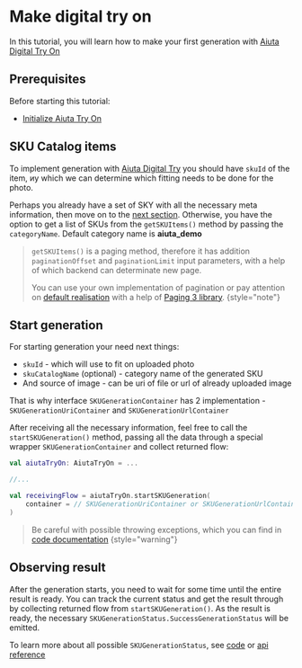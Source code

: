 # Make digital try on

In this tutorial, you will learn how to make your first generation with [Aiuta Digital Try On](https://developer.aiuta.com/products/digital-try-on)


## Prerequisites

Before starting this tutorial:
- [Initialize Aiuta Try On](Getting-started-with-Fashion-Try-On.md)


## SKU Catalog items

To implement generation with [Aiuta Digital Try](https://developer.aiuta.com/products/digital-try-on) you
should have `skuId` of the item, иy which we can determine which fitting needs to be done for the photo.

Perhaps you already have a set of SKY with all the necessary meta information, then
move on to the [next section](Make-digital-try-on.md#start-generation). Otherwise, you have the option to get a list of SKUs
from the `getSKUItems()` method by passing the `categoryName`. Default category name is **aiuta_demo**

> `getSKUItems()` is a paging method, therefore it has addition `paginationOffset` and
> `paginationLimit` input parameters, with a help of which backend can determinate new page.
>
> You can use your own implementation of pagination or pay attention on [default realisation](Paging.md)
> with a help of [Paging 3 library](https://developer.android.com/topic/libraries/architecture/paging/v3-overview).
{style="note"}


## Start generation

For starting generation your need next things:
- `skuId` - which will use to fit on uploaded photo
- `skuCatalogName` (optional) - category name of the generated SKU
- And source of image - can be uri of file or url of already uploaded image

That is why interface `SKUGenerationContainer` has 2 implementation - `SKUGenerationUriContainer` and `SKUGenerationUrlContainer`

After receiving all the necessary information, feel free to call the `startSKUGeneration()` method,
passing all the data through a special wrapper `SKUGenerationContainer` and collect returned flow:
```kotlin
val aiutaTryOn: AiutaTryOn = ...

//...

val receivingFlow = aiutaTryOn.startSKUGeneration(
    container = // SKUGenerationUriContainer or SKUGenerationUrlContainer
)
```

> Be careful with possible throwing exceptions, which you can find
> in [code documentation](https://github.com/aiuta-com/android-sdk/blob/57646e50743cda6f10f8bcc54a7267da759c0a04/fashion-tryon-core/src/main/kotlin/com/aiuta/fashionsdk/tryon/core/AiutaTryOn.kt#L49)
{style="warning"}


## Observing result

After the generation starts, you need to wait for some time until the entire result is ready.
You can track the current status and get the result through by collecting returned flow from `startSKUGeneration()`.
As the result is ready, the necessary `SKUGenerationStatus.SuccessGenerationStatus` will be emitted.

To learn more about all possible `SKUGenerationStatus`, see [code](https://github.com/aiuta-com/android-sdk/blob/main/fashion-tryon-core/src/main/kotlin/com/aiuta/fashionsdk/tryon/core/domain/models/SKUGenerationStatus.kt)
or [api reference](https://aiuta-com.github.io/android-sdk/fashion-tryon-core/com.aiuta.fashionsdk.tryon.core.domain.models/-s-k-u-generation-status/index.html)
